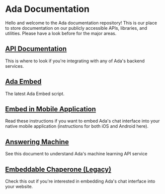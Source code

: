 # Ada Documentation

Hello and welcome to the Ada documentation repository! This is our place to store documentation on our publicly accessible APIs, libraries, and utilities. Please have a look before for the major areas.

## [API Documentation](/api/index.md)

This is where to look if you're integrating with any of Ada's backend services.

## [Ada Embed](/ada-embed.md)

The latest Ada Embed script.

## [Embed in Mobile Application](/embed-mobile.md)

Read these instructions if you want to embed Ada's chat interface into your native mobile application (instructions for both iOS and Android here).

## [Answering Machine](/answering-machine/answering-machine.md)

See this document to understand Ada's machine learning API service

## [Embeddable Chaperone (Legacy)](/chaperone.md)

Check this out if you're interested in embedding Ada's chat interface into your website.
